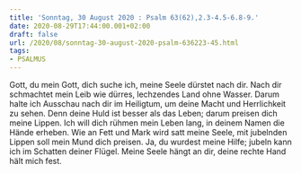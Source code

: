 ```yaml
---
title: 'Sonntag, 30 August 2020 : Psalm 63(62),2.3-4.5-6.8-9.'
date: 2020-08-29T17:44:00.001+02:00
draft: false
url: /2020/08/sonntag-30-august-2020-psalm-636223-45.html
tags: 
- PSALMUS
---
```


Gott, du mein Gott, dich suche ich, meine Seele dürstet nach dir. Nach dir schmachtet mein Leib wie dürres, lechzendes Land ohne Wasser. Darum halte ich Ausschau nach dir im Heiligtum, um deine Macht und Herrlichkeit zu sehen. Denn deine Huld ist besser als das Leben; darum preisen dich meine Lippen. Ich will dich rühmen mein Leben lang, in deinem Namen die Hände erheben. Wie an Fett und Mark wird satt meine Seele, mit jubelnden Lippen soll mein Mund dich preisen. Ja, du wurdest meine Hilfe; jubeln kann ich im Schatten deiner Flügel. Meine Seele hängt an dir, deine rechte Hand hält mich fest.